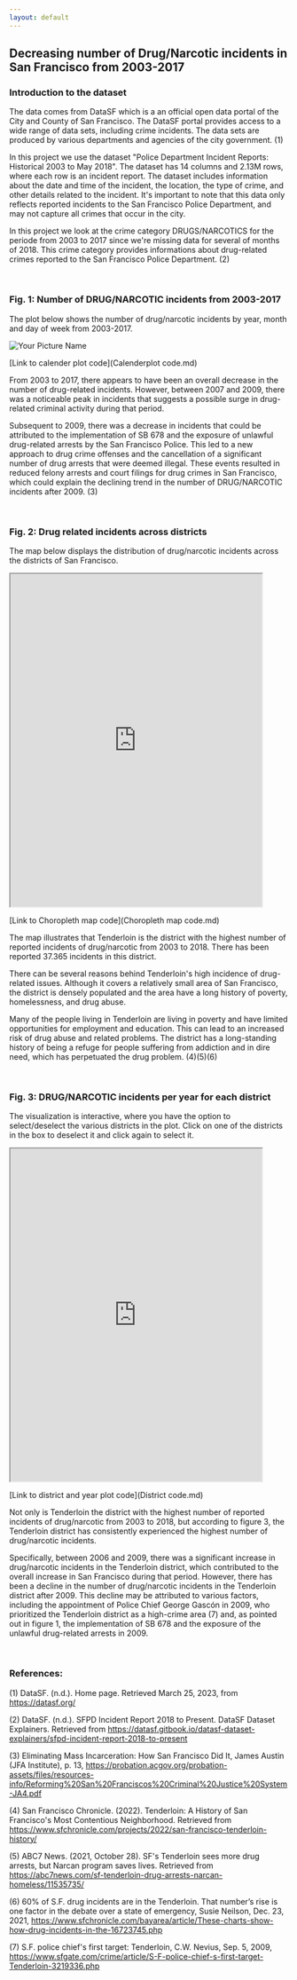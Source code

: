 ```yaml
---
layout: default
---
```


## **Decreasing number of Drug/Narcotic incidents in San Francisco from 2003-2017**

### Introduction to the dataset 
The data comes from DataSF which is a an official open data portal of the City and County of San Francisco. The DataSF portal provides access to a wide range of data sets, including crime incidents. The data sets are produced by various departments and agencies of the city government. (1)

In this project we use the dataset "Police Department Incident Reports: Historical 2003 to May 2018". The dataset has 14 columns and 2.13M rows, where each row is an incident report. The dataset includes information about the date and time of the incident, the location, the type of crime, and other details related to the incident. It's important to note that this data only reflects reported incidents to the San Francisco Police Department, and may not capture all crimes that occur in the city.

In this project we look at the crime category DRUGS/NARCOTICS for the periode from 2003 to 2017 since we're missing data for several of months of 2018. This crime category provides informations about drug-related crimes reported to the San Francisco Police Department. (2)

<br>

### Fig. 1: Number of DRUG/NARCOTIC incidents from 2003-2017

The plot below shows the number of drug/narcotic incidents by year, month and day of week from 2003-2017.

<img src="https://raw.githubusercontent.com/Sdataanalyse/Sdataanalyse.github.io/main/Files/Calandarplot.jpg" alt="Your Picture Name">


[Link to calender plot code](Calenderplot code.md)

From 2003 to 2017, there appears to have been an overall decrease in the number of drug-related incidents. However, between 2007 and 2009, there was a noticeable peak in incidents that suggests a possible surge in drug-related criminal activity during that period.

Subsequent to 2009, there was a decrease in incidents that could be attributed to the implementation of SB 678 and the exposure of unlawful drug-related arrests by the San Francisco Police. This led to a new approach to drug crime offenses and the cancellation of a significant number of drug arrests that were deemed illegal. These events resulted in reduced felony arrests and court filings for drug crimes in San Francisco, which could explain the declining trend in the number of DRUG/NARCOTIC incidents after 2009. (3)

<br>

### Fig. 2: Drug related incidents across districts 

The map below displays the distribution of drug/narcotic incidents across the districts of San Francisco.

<iframe src="https://raw.githack.com/Sdataanalyse/Sdataanalyse.github.io/main/Files/choropleth_map.html" width="90%" height="600px"></iframe>

[Link to Choropleth map code](Choropleth map code.md)

The map illustrates that Tenderloin is the district with the highest number of reported incidents of drug/narcotic from 2003 to 2018. There has been reported 37.365 incidents in this district.

There can be several reasons behind Tenderloin's high incidence of drug-related issues. Although it covers a relatively small area of San Francisco, the district is densely populated and the area have a long history of poverty, homelessness, and drug abuse.

Many of the people living in Tenderloin are living in poverty and have limited opportunities for employment and education. This can lead to an increased risk of drug abuse and related problems. The district has a long-standing history of being a refuge for people suffering from addiction and in dire need, which has perpetuated the drug problem. (4)(5)(6)

<br>

### Fig. 3: DRUG/NARCOTIC incidents per year for each district

The visualization is interactive, where you have the option to select/deselect the various districts in the plot. Click on one of the districts in the box to deselect it and click again to select it.

<iframe src="https://raw.githack.com/Sdataanalyse/Sdataanalyse.github.io/main/Files/district6.html" width="90%" height="600px"></iframe>

[Link to district and year plot code](District code.md)

Not only is Tenderloin the district with the highest number of reported incidents of drug/narcotic from 2003 to 2018, but according to figure 3, the Tenderloin district has consistently experienced the highest number of drug/narcotic incidents. 

Specifically, between 2006 and 2009, there was a significant increase in drug/narcotic incidents in the Tenderloin district, which contributed to the overall increase in San Francisco during that period. However, there has been a decline in the number of drug/narcotic incidents in the Tenderloin district after 2009. This decline may be attributed to various factors, including the appointment of Police Chief George Gascón in 2009, who prioritized the Tenderloin district as a high-crime area (7) and, as pointed out in figure 1, the implementation of SB 678 and the exposure of the unlawful drug-related arrests in 2009.

<br>

### References:

(1) DataSF. (n.d.). Home page. Retrieved March 25, 2023, from https://datasf.org/

(2) DataSF. (n.d.). SFPD Incident Report 2018 to Present. DataSF Dataset Explainers. Retrieved from https://datasf.gitbook.io/datasf-dataset-explainers/sfpd-incident-report-2018-to-present

(3) Eliminating Mass Incarceration: How San Francisco Did It, James Austin (JFA Institute), p. 13, https://probation.acgov.org/probation-assets/files/resources-info/Reforming%20San%20Franciscos%20Criminal%20Justice%20System-JA4.pdf

(4) San Francisco Chronicle. (2022). Tenderloin: A History of San Francisco's Most Contentious Neighborhood. Retrieved from https://www.sfchronicle.com/projects/2022/san-francisco-tenderloin-history/

(5) ABC7 News. (2021, October 28). SF's Tenderloin sees more drug arrests, but Narcan program saves lives. Retrieved from https://abc7news.com/sf-tenderloin-drug-arrests-narcan-homeless/11535735/
   
(6) 60% of S.F. drug incidents are in the Tenderloin. That number’s rise is one factor in the debate over a state of emergency, Susie Neilson, Dec. 23, 2021, https://www.sfchronicle.com/bayarea/article/These-charts-show-how-drug-incidents-in-the-16723745.php

(7) S.F. police chief's first target: Tenderloin, C.W. Nevius, Sep. 5, 2009, https://www.sfgate.com/crime/article/S-F-police-chief-s-first-target-Tenderloin-3219336.php